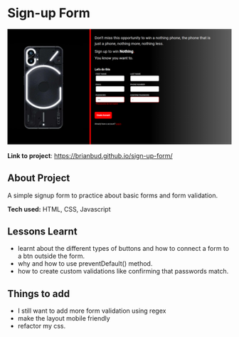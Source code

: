 # Sign-up Form

![signup form page](./screenshot.png)

**Link to project**: https://brianbud.github.io/sign-up-form/

## About Project

A simple signup form to practice about basic forms and form validation.

**Tech used:** HTML, CSS, Javascript

## Lessons Learnt

- learnt about the different types of buttons and how to connect a form to a btn outside the form.
- why and how to use preventDefault() method.
- how to create custom validations like confirming that passwords match.

## Things to add

- I still want to add more form validation using regex
- make the layout mobile friendly
- refactor my css.
